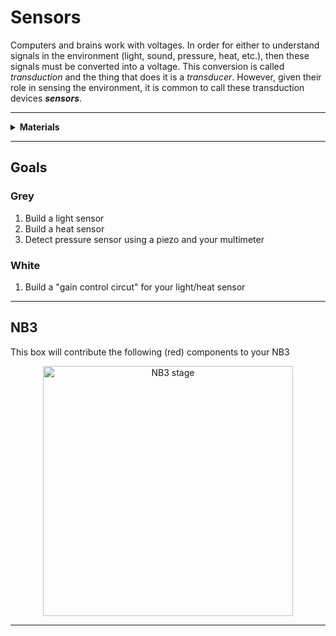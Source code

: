 # Sensors

Computers and brains work with voltages. In order for either to understand signals in the environment (light, sound, pressure, heat, etc.), then these signals must be converted into a voltage. This conversion is called *transduction* and the thing that does it is a *transducer*. However, given their role in sensing the environment, it is common to call these transduction devices ***sensors***.

----

<details><summary><b>Materials</b></summary><p>

Contents|Description| # |Data|Link|
:-------|:----------|:-:|:--:|:--:|
Thermistor|Temperature sensitive resistor|2|[-D-](_data/datasheets/thermistor.pdf)|[-L-](https://uk.farnell.com/epcos/b57891m0103k000/thermistor-ntc-radial-leaded/dp/2285471)
Photoresistor (LDR)|Light-dependent resistor (GL5516 and GL5528)|8|-|[-L-](https://www.amazon.co.uk/Resistor-Dependent-Photoresistor-Sensitive-Sensors/dp/B08SC1M7V7)
Piezo|Piezo element|1|[-D-](_data/datasheets/piezo.pdf)|[-L-](https://uk.farnell.com/multicomp/mcabt-455-rc/audio-element-piezo-2-8khz-35mm/dp/2433035)

</p></details>

----

## Goals

### Grey

1. Build a light sensor
2. Build a heat sensor
3. Detect pressure sensor using a piezo and your multimeter

### White

1. Build a "gain control circut" for your light/heat sensor


----

## NB3

This box will contribute the following (red) components to your NB3

<p align="center">
<img src="_data/images/NB3_sensors.png" alt="NB3 stage" width="400" height="400">
<p>

----
